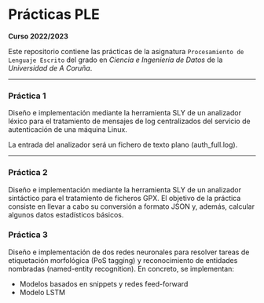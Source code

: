 # Prácticas PLE

**Curso 2022/2023**

Este repositorio contiene las prácticas de la asignatura `Procesamiento de Lenguaje Escrito` del grado en *Ciencia e Ingeniería de Datos* de la *Universidad de A Coruña*.

---

### Práctica 1 

Diseño e implementación mediante la herramienta SLY de un analizador léxico para el tratamiento de mensajes de log centralizados del servicio de autenticación de una máquina Linux.

La entrada del analizador será un fichero de texto plano (auth_full.log).

---

### Práctica 2

Diseño e implementación mediante la herramienta SLY de un analizador sintáctico para el tratamiento de ficheros GPX. El objetivo de la práctica consiste en llevar a cabo su conversión a formato JSON y, además, calcular algunos datos estadísticos básicos. 

### Práctica 3

Diseño e implementación de dos redes neuronales para resolver tareas de etiquetación morfológica (PoS tagging) y reconocimiento de entidades nombradas (named-entity recognition). En concreto, se implementan:
 * Modelos basados en snippets y redes feed-forward
 * Modelo LSTM
